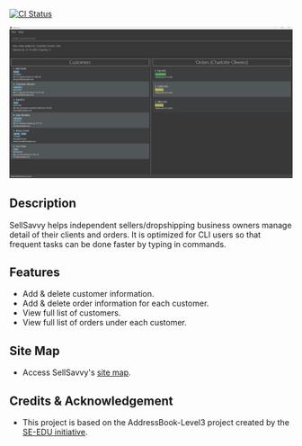 [![CI Status](https://github.com/AY2425S1-CS2103T-F14a-2/tp/actions/workflows/gradle.yml/badge.svg)](https://github.com/AY2425S1-CS2103T-F14a-2/tp/actions)

![Ui](docs/images/Ui.png)


## Description
SellSavvy helps independent sellers/dropshipping business owners manage detail of their clients and orders.
It is optimized for CLI users so that frequent tasks can be done faster by typing in commands.

## Features
- Add & delete customer information.
- Add & delete order information for each customer.
- View full list of customers.
- View full list of orders under each customer.

## Site Map
- Access SellSavvy's [site map](ay2425s1-cs2103t-f14a-2.github.io/tp/).

## Credits & Acknowledgement
* This project is based on the AddressBook-Level3 project created by the [SE-EDU initiative](https://se-education.org).
